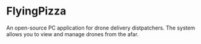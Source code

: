 # FlyingPizza
An open-source PC application for drone delivery distpatchers.
The system allows you to view and manage drones from the afar. 
